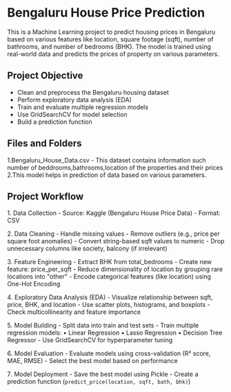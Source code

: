 #  Bengaluru House Price Prediction

This is a Machine Learning project to predict housing prices in Bengaluru based on various features like location, square footage (sqft), number of bathrooms, and number of bedrooms (BHK). The model is trained using real-world data and predicts the prices of property on various parameters.

##  Project Objective

- Clean and preprocess the Bengaluru housing dataset
- Perform exploratory data analysis (EDA)
- Train and evaluate multiple regression models
- Use GridSearchCV for model selection
- Build a prediction function

##  Files and Folders

1.Bengaluru_House_Data.csv - This dataset contains information such number of beddrooms,bathrooms,location of the properties and their prices
2.This model helps in prediction of data based on various parameters.

## Project Workflow
1️.  Data Collection
    - Source: Kaggle (Bengaluru House Price Data)
    - Format: CSV

2️.  Data Cleaning
    - Handle missing values
    - Remove outliers (e.g., price per square foot anomalies)
    - Convert string-based sqft values to numeric
    - Drop unnecessary columns like society, balcony (if irrelevant)

3️.  Feature Engineering
    - Extract BHK from total_bedrooms
    - Create new feature: price_per_sqft
    - Reduce dimensionality of location by grouping rare locations into "other"
    - Encode categorical features (like location) using One-Hot Encoding

4️.  Exploratory Data Analysis (EDA)
    - Visualize relationship between sqft, price, BHK, and location
    - Use scatter plots, histograms, and boxplots
    - Check multicollinearity and feature importance

5️.  Model Building
    - Split data into train and test sets
    - Train multiple regression models:
        • Linear Regression
        • Lasso Regression
        • Decision Tree Regressor
    - Use GridSearchCV for hyperparameter tuning

6️.  Model Evaluation
    - Evaluate models using cross-validation (R² score, MAE, RMSE)
    - Select the best model based on performance

7️.  Model Deployment
    - Save the best model using Pickle
    - Create a prediction function (`predict_price(location, sqft, bath, bhk)`)
    
